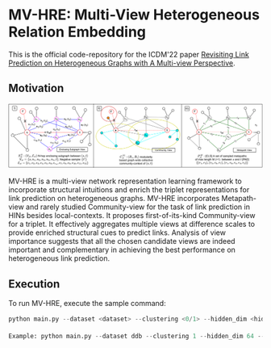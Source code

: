 # MV-HRE: Multi-View Heterogeneous Relation Embedding
This is the official code-repository for the ICDM'22 paper [Revisiting Link Prediction on Heterogeneous Graphs with A Multi-view Perspective](https://dl.acm.org/doi/abs/10.1145/3447548.3467443).

## Motivation
<p align="center">
    <img width=600 src="views.png">
</p>
MV-HRE is a multi-view network representation learning framework to incorporate structural intuitions and enrich the triplet representations for link prediction on heterogeneous graphs. MV-HRE incorporates Metapath-view and rarely studied Community-view for the task of link
prediction in HINs besides local-contexts. It proposes first-of-its-kind Community-view for a triplet. It effectively aggregates multiple views at difference scales to provide enriched structural cues to predict links. Analysis of view importance suggests that all the chosen candidate views are indeed important and complementary in achieving the best performance on heterogeneous link prediction.

## Execution
To run MV-HRE, execute the sample command:
```python
python main.py --dataset <dataset> --clustering <0/1> --hidden_dim <hidden dimension> --lr <learning rate> --weight_decay <weight decay> --num_heads <number of heads> --num_layers <number of layers> --dropout <dropout> --context_hops <context_hops> --max_path_len <max_path_len> --path_samples <path_samples> --cluster_coeff <clustering coefficients> --num_clusters <number of clusters> --gpu_num <gpu_id>

Example: python main.py --dataset ddb --clustering 1 --hidden_dim 64 --lr 0.005 --weight_decay 0.001 --num_heads 2 --num_layers 4 --dropout 0.1 --context_hops 4 --max_path_len 5 --path_samples 5 --cluster_coeff 0.5 --num_clusters 25 --gpu 0
```
